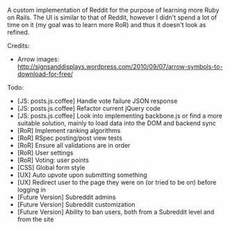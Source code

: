 A custom implementation of Reddit for the purpose of learning more Ruby on Rails. The UI is similar to that of Reddit, however I didn't spend a lot of time on it (my goal was to learn more RoR) and thus it doesn't look as refined.

Credits:
- Arrow images: http://signsanddisplays.wordpress.com/2010/09/07/arrow-symbols-to-download-for-free/

Todo: 
- [JS: posts.js.coffee] Handle vote failure JSON response
- [JS: posts.js.coffee] Refactor current jQuery code
- [JS: posts.js.coffee] Look into implementing backbone.js or find a more suitable solution, mainly to load data into the DOM and backend sync  
- [RoR] Implement ranking algorithms 
- [RoR] RSpec posting/post view tests
- [RoR] Ensure all validations are in order
- [RoR] User settings
- [RoR] Voting: user points
- [CSS] Global form style
- [UX] Auto upvote upon submitting something
- [UX] Redirect user to the page they were on (or tried to be on) before logging in
- [Future Version] Subreddit admins
- [Future Version] Subreddit customization
- [Future Version] Ability to ban users, both from a Subreddit level and from the site